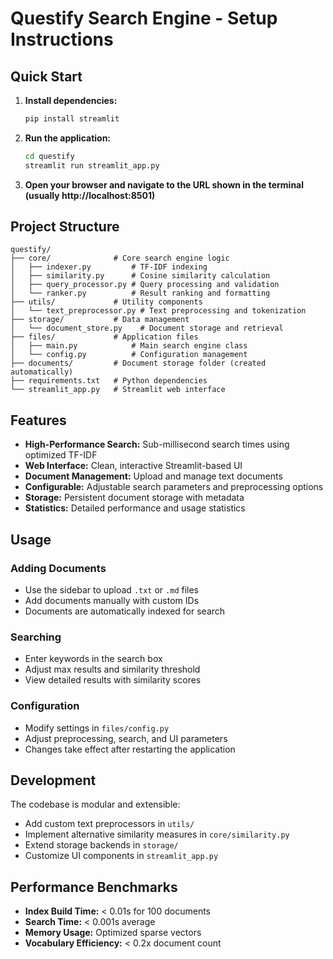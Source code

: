 # Questify Search Engine - Setup Instructions

## Quick Start

1. **Install dependencies:**
   ```bash
   pip install streamlit
   ```

2. **Run the application:**
   ```bash
   cd questify
   streamlit run streamlit_app.py
   ```

3. **Open your browser and navigate to the URL shown in the terminal (usually http://localhost:8501)**

## Project Structure

```
questify/
├── core/              # Core search engine logic
│   ├── indexer.py         # TF-IDF indexing
│   ├── similarity.py      # Cosine similarity calculation
│   ├── query_processor.py # Query processing and validation
│   └── ranker.py          # Result ranking and formatting
├── utils/             # Utility components
│   └── text_preprocessor.py # Text preprocessing and tokenization
├── storage/           # Data management
│   └── document_store.py    # Document storage and retrieval
├── files/             # Application files
│   ├── main.py            # Main search engine class
│   └── config.py          # Configuration management
├── documents/         # Document storage folder (created automatically)
├── requirements.txt   # Python dependencies
└── streamlit_app.py   # Streamlit web interface
```

## Features

- **High-Performance Search:** Sub-millisecond search times using optimized TF-IDF
- **Web Interface:** Clean, interactive Streamlit-based UI  
- **Document Management:** Upload and manage text documents
- **Configurable:** Adjustable search parameters and preprocessing options
- **Storage:** Persistent document storage with metadata
- **Statistics:** Detailed performance and usage statistics

## Usage

### Adding Documents
- Use the sidebar to upload `.txt` or `.md` files
- Add documents manually with custom IDs
- Documents are automatically indexed for search

### Searching  
- Enter keywords in the search box
- Adjust max results and similarity threshold
- View detailed results with similarity scores

### Configuration
- Modify settings in `files/config.py`
- Adjust preprocessing, search, and UI parameters
- Changes take effect after restarting the application

## Development

The codebase is modular and extensible:
- Add custom text preprocessors in `utils/`
- Implement alternative similarity measures in `core/similarity.py`
- Extend storage backends in `storage/`
- Customize UI components in `streamlit_app.py`

## Performance Benchmarks

- **Index Build Time:** < 0.01s for 100 documents
- **Search Time:** < 0.001s average
- **Memory Usage:** Optimized sparse vectors
- **Vocabulary Efficiency:** < 0.2x document count
